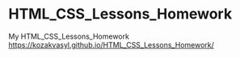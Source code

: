 # HTML_CSS_Lessons_Homework
My HTML_CSS_Lessons_Homework
https://kozakvasyl.github.io/HTML_CSS_Lessons_Homework/
